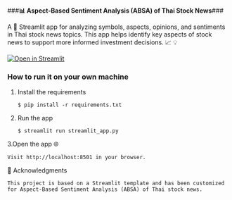 ###**:bar_chart: Aspect-Based Sentiment Analysis (ABSA) of Thai Stock News**###

A :rocket: Streamlit app for analyzing symbols, aspects, opinions, and sentiments in Thai stock news topics.
This app helps identify key aspects of stock news to support more informed investment decisions. :chart_with_upwards_trend: :bulb:

[![Open in Streamlit](https://static.streamlit.io/badges/streamlit_badge_black_white.svg)](https://absathstock2024.streamlit.app/)


### How to run it on your own machine

1. Install the requirements

   ```
   $ pip install -r requirements.txt
   ```

2. Run the app

   ```
   $ streamlit run streamlit_app.py
   ```
3.Open the app :globe_with_meridians:

   ```
Visit http://localhost:8501 in your browser.
   ```

:tada: Acknowledgments

   ```
This project is based on a Streamlit template and has been customized for Aspect-Based Sentiment Analysis (ABSA) of Thai stock news.
